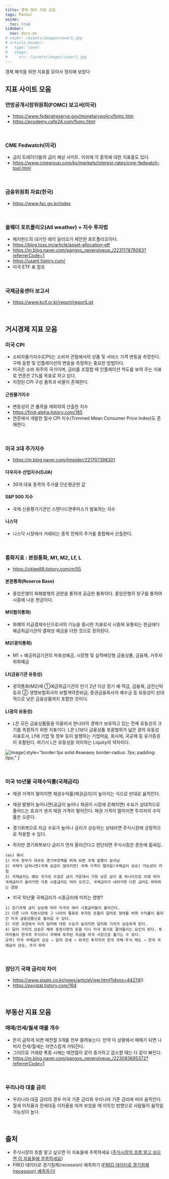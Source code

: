 ```yaml
---
title: 경제 해석 지표 모음
tags: Panbul
aside:
  toc: true
sidebar:
  nav: docs-en
# cover: /assets/images/cover1.jpg
# article_header:
#   type: cover
#   image:
#     src: /assets/images/cover2.jpg
---
```


경제 해석을 위한 지표를 모아서 정리해 보았다

<!-- more -->

## 지표 사이트 모음
### 연방공개시장위원회(FOMC) 보고서(미국)
- https://www.federalreserve.gov/monetarypolicy/fomc.htm
-  https://ecodemy.cafe24.com/fomc.html

<br>

### CME Fedwatch(미국)
- 금리 트레이더들의 금리 예상 사이트. 이외에 각 종목에 대한 지표들도 있다.
- https://www.cmegroup.com/ko/markets/interest-rates/cme-fedwatch-tool.html

<br>

### 금융위원회 자료(한국)
- https://www.fsc.go.kr/index

<br>

### 올웨더 포트폴리오(All weather) + 지수 투자법
- 헤지펀드의 대가인 레이 달리오가 제안한 포트폴리오이다.
- https://blog.toss.im/article/asset-allocation-etf
- https://m.blog.naver.com/pangyo_nevergiveup_/223117876083?referrerCode=1
- https://usant.tistory.com/
- 미국 ETF 표 참조

<br>

### 국제금융센터 보고서
- https://www.kcif.or.kr/report/reportList

<br>

## 거시경제 지표 모음
### 미국 CPI
- 소비자물가지수(CPI)는 소비자 관점에서의 상품 및 서비스 가격 변동을 측정한다. 구매 동향 및 인플레이션의 변동을 측정하는 중요한 방법이다.
- 미국은 소비 위주의 국가이며, 금리를 조절할 때 인플레이션 척도를 보여 주는 지표로 연준은 2%를 목표로 하고 있다.
- 지정된 CPI 구성 품목과 비율이 존재한다.

#### 근원물가지수
- 변동성이 큰 품목을 제외하여 산출한 지수
- https://find-alpha.tistory.com/185
- 연준에서 개발한 절사 CPI 지수(Trimmed Mean Consumer Price Index)도 존재한다.

<br>

### 미국 3대 주가지수
- https://m.blog.naver.com/limpider/221707398301

#### 다우지수 산업지수(DJIA)
- 30개 대표 종목의 주가를 단순평균한 값

#### S&P 500 지수
- 국제 신용평가기관인 스탠다드앤푸어스가 발표하는 지수

#### 나스닥
- 나스닥 시장에서 거래되는 종목 전체의 주가를 종합해서 산출한다.

<br>

### 통화지표 : 본원통화, M1, M2, Lf, L
- https://cklee88.tistory.com/m/55

#### 본원통화(Reserve Base)
- 중앙은행이 화폐발행의 권한을 통하여 공급한 통화이다. 중앙은행의 창구를 통하여 시중에 나온 현금이다.

#### M1(협의통화)
- 화폐의 지급결제수단으로서의 기능을 중시한 지표로서 시중에 유통되는 현금에다 예금취급기관의 결제성 예금을 더한 것으로 정의된다.

#### M2(광의통화)
- M1 + 예금취급기관의 저축성예금, 시장형 및 실적배당형 금융상품, 금융채, 거주자 외화예금

#### Lf(금융기관 유동성)
- 광의통화(M2)에 ①예금취급기관의 만기 2년 이상 정기 예·적금, 금융채, 금전신탁 등과 ② 생명보험회사의 보험계약준비금, 증권금융회사의 예수금 등 유동성이 상대적으로 낮은 금융상품까지 포함한 것이다.

#### L(광의 유동성)
- L은 모든 금융상품들을 아울러서 한나라의 경제가 보유하고 있는 전체 유동성의 크기를 측정하기 위한 지표이다. L은 Lf보다 금융상품 포괄범위가 넓은 광의 유동성 지표로서, Lf에 기업 및 정부 등이 발행하는 기업어음, 회사채, 국공채 등 유가증권이 포함된다. 여기서 L은 유동성을 의미하는 Liquity의 약자이다.

![Image](/assets/postimage/currencyrange.png){:style="border:1px solid #eaeaea; border-radius: 7px; padding: 0px;" }

<br>

### 미국 10년물 국채수익률(국채금리)
- 채권 가격이 떨어지면 채권수익률(채권금리)이 높아지는 식으로 반대로 움직인다.

- 채권 발행이 늘어나면(공급이 늘어나 채권이 시장에 흔해지면) 수요가 상대적으로 줄어드는 효과가 생겨 채권 가격이 떨어진다. 채권 가격이 떨어지면 투자자의 수익률은 오른다.

- 경기회복으로 자금 수요가 늘어나 금리가 상승하는 상태라면 주식시장에 긍정적으로 작용할 수 있다.

- 하지만 경기회복보다 금리가 먼저 올라간다고 판단되면 주식시장은 혼돈에 휩싸임.

```
(ex) 예시
1) 미국 정부가 대규모 경기부양책을 펴게 되면 국채 발행이 늘어남
2) 국채가 넘쳐나면(국채 공급이 많아지면) 국채 가격이 떨어질(국채금리 상승) 가능성이 커짐
3) 국채금리는 해당 국가의 수많은 금리 가운데서 가장 낮은 금리 중 하나이므로 이에 따라 국채금리가 올라가면 각종 시중금리도 따라 오르고, 국채금리가 내려가면 다른 금리도 하락하는 경향
```


- 미국 10년물 국채금리가 시중금리에 미치는 영향?

```
1) 장기국채 금리 상승에 따라 미국의 여러 시중금리들이 올라간다.
2) 다른 나라 자본시장에 그 나라의 통화로 투자된 돈들이 달러로 형태를 바꿔 수익률이 올라간 미국 금융상품으로 들어갈 수 있다.
3) 이런 과정에서 미국 달러에 대한 수요가 높아지면 달러화 가치가 상승하게 된다.
4) 달러 가치의 상승은 해외 증권시장의 돈을 다시 미국 증시로 끌어들이는 요인이 된다. 투자자들이 한국의 주식이나 국채에 투자된 자금을 미국 시장으로 옮기는 수 있다.
요약) 미국 국채금리 상승 → 달러 강세 → 외국인 투자자의 한국 국채·주식 매도 → 한국 국채금리 상승, 주가 하락
```

<br>

### 장단기 국채 금리의 차이
-  https://www.sisain.co.kr/news/articleView.html?idxno=44274))
- https://psystat.tistory.com/164

<br>

## 부동산 지표 모음
### 매매/전세/월세 매물 개수
- 돈이 급하게 되면 매전월 3개를 전부 올려놓는다. 만약 이 상황에서 매매가 되면 나머지 전세/월세는 자연스럽게 거둬진다.
- 그러므로 거래량 폭증 시에는 매전월이 같이 증가하고 감소할 때는 다 같이 빠진다.
-  https://m.blog.naver.com/pangyo_nevergiveup_/223083695372?referrerCode=1

<br>

### 우리나라 대출 금리
- 우리나라 대출 금리의 경우 미국 기준 금리와 우리나라 기준 금리에 따라 움직인다.
- 월세 이자율과 전세대출 이자율을 따져 보았을 때 이득인 방향으로 사람들이 움직일 가능성이 높다.

<br>

## 출처
- 주식시장의 흐름 알고 싶으면 이 지표들에 주목하세요 ([주식시장의 흐름 알고 싶으면 이 지표들에 주목하세요](https://www.sisain.co.kr/news/articleView.html?idxno=44274))
- FRED 데이터로 경기침체(recession) 예측하기 ([FRED 데이터로 경기침체(recession) 예측하기](https://psystat.tistory.com/164))

